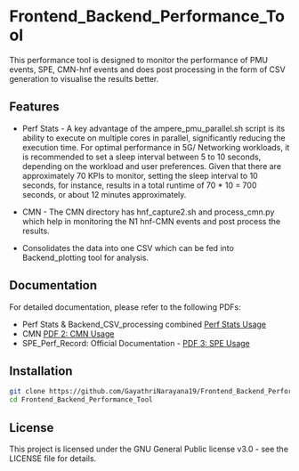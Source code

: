 # Frontend_Backend_Performance_Tool
This performance tool is designed to monitor the performance of PMU events, SPE, CMN-hnf events and does post processing in the form of CSV generation to visualise the results better. 
## Features

- Perf Stats -
A key advantage of the ampere_pmu_parallel.sh script is its ability to execute on multiple cores in parallel, significantly reducing the execution time. For optimal performance in 5G/ Networking workloads, it is recommended to set a sleep interval between 5 to 10 seconds, depending on the workload and user preferences. Given that there are approximately 70 KPIs to monitor, setting the sleep interval to 10 seconds, for instance, results in a total runtime of 70 * 10 = 700 seconds, or about 12 minutes approximately. 

- CMN -
The CMN directory has hnf_capture2.sh and process_cmn.py which help in monitoring the N1 hnf-CMN events and post process the results. 

- Consolidates the data into one CSV which can be fed into Backend_plotting tool for analysis.

## Documentation

For detailed documentation, please refer to the following PDFs:

- Perf Stats & Backend_CSV_processing combined [Perf Stats Usage](Perfstat-Frontend+Backend.pdf)
- CMN [PDF 2: CMN Usage](docs/pdf2.pdf)
- SPE_Perf_Record: Official Documentation - 
[PDF 3: SPE Usage](docs/pdf3.pdf) 


## Installation

```bash
git clone https://github.com/GayathriNarayana19/Frontend_Backend_Performance_Tool/
cd Frontend_Backend_Performance_Tool
```
## License
This project is licensed under the GNU General Public license v3.0 - see the LICENSE file for details.

